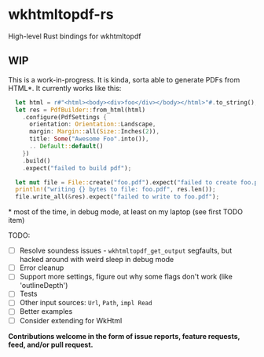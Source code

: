 # wkhtmltopdf-rs
High-level Rust bindings for wkhtmltopdf

## WIP

This is a work-in-progress. It is kinda, sorta able to generate PDFs from HTML*. It currently works like this:

```rust
  let html = r#"<html><body><div>foo</div></body></html>"#.to_string();
  let res = PdfBuilder::from_html(html)
    .configure(PdfSettings {
      orientation: Orientation::Landscape,
      margin: Margin::all(Size::Inches(2)),
      title: Some("Awesome Foo".into()),
      .. Default::default()
    })
    .build()
    .expect("failed to build pdf");

  let mut file = File::create("foo.pdf").expect("failed to create foo.pdf");
  println!("writing {} bytes to file: foo.pdf", res.len());
  file.write_all(&res).expect("failed to write to foo.pdf");
```

&ast; most of the time, in debug mode, at least on my laptop (see first TODO item)



TODO:
- [ ] Resolve soundess issues - `wkhtmltopdf_get_output` segfaults, but hacked around with weird sleep in debug mode 
- [ ] Error cleanup
- [ ] Support more settings, figure out why some flags don't work (like 'outlineDepth')
- [ ] Tests
- [ ] Other input sources: `Url`, `Path`, `impl Read`
- [ ] Better examples
- [ ] Consider extending for WkHtml

**Contributions welcome in the form of issue reports, feature requests, feed, and/or pull request.**
